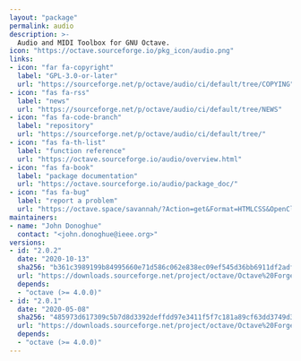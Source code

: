 ```yaml
---
layout: "package"
permalink: audio
description: >-
  Audio and MIDI Toolbox for GNU Octave.
icon: "https://octave.sourceforge.io/pkg_icon/audio.png"
links:
- icon: "far fa-copyright"
  label: "GPL-3.0-or-later"
  url: "https://sourceforge.net/p/octave/audio/ci/default/tree/COPYING"
- icon: "fas fa-rss"
  label: "news"
  url: "https://sourceforge.net/p/octave/audio/ci/default/tree/NEWS"
- icon: "fas fa-code-branch"
  label: "repository"
  url: "https://sourceforge.net/p/octave/audio/ci/default/tree/"
- icon: "fas fa-th-list"
  label: "function reference"
  url: "https://octave.sourceforge.io/audio/overview.html"
- icon: "fas fa-book"
  label: "package documentation"
  url: "https://octave.sourceforge.io/audio/package_doc/"
- icon: "fas fa-bug"
  label: "report a problem"
  url: "https://octave.space/savannah/?Action=get&Format=HTMLCSS&OpenClosed=open&Title=[octave%20forge]%20(audio)"
maintainers:
- name: "John Donoghue"
  contact: "<john.donoghue@ieee.org>"
versions:
- id: "2.0.2"
  date: "2020-10-13"
  sha256: "b361c3989199b84995660e71d586c062e838ec09ef545d36bb6911df2adf9ea2"
  url: "https://downloads.sourceforge.net/project/octave/Octave%20Forge%20Packages/Individual%20Package%20Releases/audio-2.0.2.tar.gz"
  depends:
  - "octave (>= 4.0.0)"
- id: "2.0.1"
  date: "2020-05-08"
  sha256: "485973d617309c5b7d8d3392deffdd97e3411f5f7c181a89cf63dd3749d3458c"
  url: "https://downloads.sourceforge.net/project/octave/Octave%20Forge%20Packages/Individual%20Package%20Releases/audio-2.0.1.tar.gz"
  depends:
  - "octave (>= 4.0.0)"
---
```

